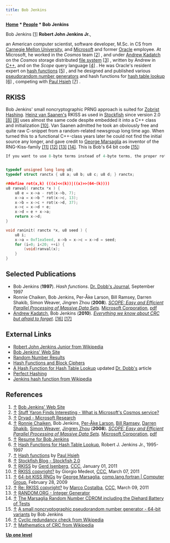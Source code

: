 ```yaml
---
title: Bob Jenkins
---
```

**[Home](Home "Home") * [People](People "People") * Bob Jenkins**

[](http://burtleburtle.net/bob/) Bob Jenkins <a id="cite-note-1" href="#cite-ref-1">[1]</a>
**Robert John Jenkins Jr.**,

an American computer scientist, software developer, M.Sc. in CS from [Carnegie Mellon University](Carnegie_Mellon_University "Carnegie Mellon University"), and [Microsoft](Microsoft "Microsoft") and former [Oracle](https://en.wikipedia.org/wiki/Oracle_Corporation) employee. At Microsoft, he worked in the *Cosmos* team <a id="cite-note-2" href="#cite-ref-2">[2]</a> , and under [Andrew Kadatch](Andrew_Kadatch "Andrew Kadatch") on the *Cosmos* storage distributed [file system](https://en.wikipedia.org/wiki/File_system) <a id="cite-note-3" href="#cite-ref-3">[3]</a> , written by Andrew in [C++](Cpp "Cpp"), and on the *Scope* query language <a id="cite-note-4" href="#cite-ref-4">[4]</a> . He was Oracle's resident expert on [hash functions](https://en.wikipedia.org/wiki/Hash_function) <a id="cite-note-5" href="#cite-ref-5">[5]</a> , and he designed and published various [pseudorandom number generators](Pseudorandom_Number_Generator "Pseudorandom Number Generator") and hash functions for [hash table lookup](Hash_Table "Hash Table") <a id="cite-note-6" href="#cite-ref-6">[6]</a> , competing with [Paul Hsieh](Paul_Hsieh "Paul Hsieh") <a id="cite-note-7" href="#cite-ref-7">[7]</a> .

## RKISS

Bob Jenkins' small noncryptographic PRNG approach is suited for [Zobrist Hashing](Zobrist_Hashing "Zobrist Hashing"). [Heinz van Saanen's](index.php?title=Heinz_van_Saanen&action=edit&redlink=1 "Heinz van Saanen (page does not exist)") RKISS as used in [Stockfish](Stockfish "Stockfish") since version 2.0 <a id="cite-note-8" href="#cite-ref-8">[8]</a> <a id="cite-note-9" href="#cite-ref-9">[9]</a> uses almost the same code despite embedded it into a C++ class and initialization <a id="cite-note-10" href="#cite-ref-10">[10]</a>. Van Saanen admitted he took an obviously free and quite raw C-snippet from a random-related newsgroup long time ago. When turned this to a functional C++-class years later he could not find the initial source any longer, and gave credit to [George Marsaglia](Mathematician#GMarsaglia "Mathematician") as inventor of the RNG-Kiss-family <a id="cite-note-11" href="#cite-ref-11">[11]</a> <a id="cite-note-12" href="#cite-ref-12">[12]</a> <a id="cite-note-13" href="#cite-ref-13">[13]</a> <a id="cite-note-14" href="#cite-ref-14">[14]</a>. This is Bob's 64 bit code <a id="cite-note-15" href="#cite-ref-15">[15]</a>:

```C++
If you want to use 8-byte terms instead of 4-byte terms, the proper rotate amounts are (39,11) for the two-rotate version (yielding at least 13.3 bits of [avalanche](https://en.wikipedia.org/wiki/Avalanche_effect) after 5 rounds) or (7,13,37) for the three-rotate version (yielding 18.4 bits of avalanche after 5 rounds). I think I'd got with the three-rotate version, because the ideal is 32 bits of avalanche, and 13.3 isn't even half of that. 

```

```C++

typedef unsigned long long u8;
typedef struct ranctx { u8 a; u8 b; u8 c; u8 d; } ranctx;

##define rot(x,k) (((x)<<(k))|((x)>>(64-(k))))
u8 ranval( ranctx *x ) {
    u8 e = x->a - rot(x->b, 7);
    x->a = x->b ^ rot(x->c, 13);
    x->b = x->c + rot(x->d, 37);
    x->c = x->d + e;
    x->d = e + x->a;
    return x->d;
}

void raninit( ranctx *x, u8 seed ) {
    u8 i;
    x->a = 0xf1ea5eed, x->b = x->c = x->d = seed;
    for (i=0; i<20; ++i) {
        (void)ranval(x);
    }
}

```

## Selected Publications

- Bob Jenkins (**1997**). *Hash functions*. [Dr. Dobb's Journal](https://en.wikipedia.org/wiki/Dr._Dobb%27s_Journal), September 1997
- Ronnie Chaiken, Bob Jenkins, Per-Åke Larson, Bill Ramsey, Darren Shakib, Simon Weaver, Jingren Zhou (**2008**). *[SCOPE: Easy and Efficient Parallel Processing of Massive Data Sets](https://dl.acm.org/citation.cfm?id=1454166)*. [Microsoft Corporation](Microsoft "Microsoft"), [pdf](https://www.goland.org/Scope-VLDB-final.pdf)
- [Andrew Kadatch](Andrew_Kadatch "Andrew Kadatch"), Bob Jenkins (**2010**). *[Everything we know about CRC but afraid to forget](https://www.researchgate.net/publication/268184499_Everything_we_know_about_CRC_but_afraid_to_forget)*. <a id="cite-note-16" href="#cite-ref-16">[16]</a> <a id="cite-note-17" href="#cite-ref-17">[17]</a>

## External Links

- [Robert John Jenkins Junior from Wikipedia](https://en.wikipedia.org/wiki/Robert_John_Jenkins_Junior)
- [Bob Jenkins' Web Site](http://burtleburtle.net/bob/)
- [Random Number Results](http://burtleburtle.net/bob/rand/index.html)
- [Hash Functions and Block Ciphers](http://burtleburtle.net/bob/hash/index.html)
- [A Hash Function for Hash Table Lookup](http://burtleburtle.net/bob/hash/doobs.html) updated [Dr. Dobb's](https://en.wikipedia.org/wiki/Dr._Dobb%27s_Journal) article
- [Perfect Hashing](http://burtleburtle.net/bob/hash/perfect.html)
- [Jenkins hash function from Wikipedia](https://en.wikipedia.org/wiki/Jenkins_hash_function)

## References

1. <a id="cite-ref-1" href="#cite-note-1">↑</a> [Bob Jenkins' Web Site](http://burtleburtle.net/bob/)
1. <a id="cite-ref-2" href="#cite-note-2">↑</a> [Stuff Yaron Finds Interesting - What is Microsoft's Cosmos service?](http://www.goland.org/whatiscosmos/)
1. <a id="cite-ref-3" href="#cite-note-3">↑</a> [Dryad - Microsoft Research](http://research.microsoft.com/en-us/projects/dryad/)
1. <a id="cite-ref-4" href="#cite-note-4">↑</a> [Ronnie Chaiken](http://www.linkedin.com/pub/ronnie-chaiken/26/571/143), Bob Jenkins, [Per-Åke Larson](http://research.microsoft.com/en-us/people/palarson/), [Bill Ramsey](http://portal.acm.org/author_page.cfm?id=81344496896&coll=DL&dl=ACM&trk=0&cfid=28619666&cftoken=49088236), [Darren Shakib](http://www.microsoft.com/presspass/exec/de/Shakib/default.mspx), [Simon Weaver](http://www.linkedin.com/in/simonjweaver), [Jingren Zhou](http://research.microsoft.com/en-us/um/people/jrzhou/) (**2008**). *[SCOPE: Easy and Efficient Parallel Processing of Massive Data Sets](http://portal.acm.org/citation.cfm?id=1454166)*. [Microsoft Corporation](Microsoft "Microsoft"), [pdf](http://www.goland.org/Scope-VLDB-final.pdf)
1. <a id="cite-ref-5" href="#cite-note-5">↑</a> [Resume for Bob Jenkins](http://burtleburtle.net/bob/other/resume3.html)
1. <a id="cite-ref-6" href="#cite-note-6">↑</a> [Hash Functions for Hash Table Lookup](http://burtleburtle.net/bob/hash/evahash.html), Robert J. Jenkins Jr., 1995-1997
1. <a id="cite-ref-7" href="#cite-note-7">↑</a> [Hash functions](http://www.azillionmonkeys.com/qed/hash.html) by [Paul Hsieh](Paul_Hsieh "Paul Hsieh")
1. <a id="cite-ref-8" href="#cite-note-8">↑</a> [Stockfish Blog - Stockfish 2.0](http://blog.stockfishchess.com/)
1. <a id="cite-ref-9" href="#cite-note-9">↑</a> [RKISS](http://www.talkchess.com/forum/viewtopic.php?t=37406) by [Gerd Isenberg](Gerd_Isenberg "Gerd Isenberg"), [CCC](CCC "CCC"), January 01, 2011
1. <a id="cite-ref-10" href="#cite-note-10">↑</a> [RKISS copyright?](http://www.talkchess.com/forum/viewtopic.php?start=0&t=38313) by Giorgio Medeot, [CCC](CCC "CCC"), March 07, 2011
1. <a id="cite-ref-11" href="#cite-note-11">↑</a> [64-bit KISS RNGs](http://compgroups.net/comp.lang.fortran/64-bit-kiss-rngs/601519) by [George Marsaglia](Mathematician#GMarsaglia "Mathematician"), [comp.lang.fortran | Computer Group](http://compgroups.net/comp.lang.fortran/), February 28, 2009
1. <a id="cite-ref-12" href="#cite-note-12">↑</a> [Re: RKISS copyright?](http://www.talkchess.com/forum/viewtopic.php?topic_view=threads&p=398196&t=38313) by [Marco Costalba](Marco_Costalba "Marco Costalba"), [CCC](CCC "CCC"), March 09, 2011
1. <a id="cite-ref-13" href="#cite-note-13">↑</a> [RANDOM.ORG - Integer Generator](http://www.random.org/integers/?mode=advanced)
1. <a id="cite-ref-14" href="#cite-note-14">↑</a> [The Marsaglia Random Number CDROM including the Diehard Battery of Tests](http://www.stat.fsu.edu/pub/diehard/)
1. <a id="cite-ref-15" href="#cite-note-15">↑</a> [A small noncryptographic pseudorandom number generator - 64-bit variants](http://www.burtleburtle.net/bob/rand/smallprng.html) by Bob Jenkins
1. <a id="cite-ref-16" href="#cite-note-16">↑</a> [Cyclic redundancy check from Wikipedia](https://en.wikipedia.org/wiki/Cyclic_redundancy_check)
1. <a id="cite-ref-17" href="#cite-note-17">↑</a> [Mathematics of CRC from Wikipedia](https://en.wikipedia.org/wiki/Mathematics_of_CRC)

**[Up one level](People "People")**


